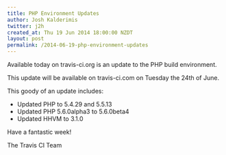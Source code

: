 ```yaml
---
title: PHP Environment Updates
author: Josh Kalderimis
twitter: j2h
created_at: Thu 19 Jun 2014 18:00:00 NZDT
layout: post
permalink: /2014-06-19-php-environment-updates
---
```


Available today on travis-ci.org is an update to the PHP build environment.

This update will be available on travis-ci.com on Tuesday the 24th of June.
 
This goody of an update includes:

  - Updated PHP to 5.4.29 and 5.5.13
  - Updated PHP 5.6.0alpha3 to 5.6.0beta4
  - Updated HHVM to 3.1.0

Have a fantastic week!

The Travis CI Team
